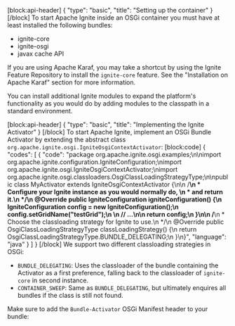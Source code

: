 [block:api-header]
{
  "type": "basic",
  "title": "Setting up the container"
}
[/block]
To start Apache Ignite inside an OSGi container you must have at least installed the following bundles:

* ignite-core
* ignite-osgi
* javax cache API

If you are using Apache Karaf, you may take a shortcut by using the Ignite Feature Repository to install the `ignite-core` feature. See the "Installation on Apache Karaf" section for more information.

You can install additional Ignite modules to expand the platform's functionality as you would do by adding modules to the classpath in a standard environment.


[block:api-header]
{
  "type": "basic",
  "title": "Implementing the Ignite Activator"
}
[/block]
To start Apache Ignite, implement an OSGi Bundle Activator by extending the abstract class `org.apache.ignite.osgi.IgniteOsgiContextActivator`:
[block:code]
{
  "codes": [
    {
      "code": "package org.apache.ignite.osgi.examples;\n\nimport org.apache.ignite.configuration.IgniteConfiguration;\nimport org.apache.ignite.osgi.IgniteOsgiContextActivator;\nimport org.apache.ignite.osgi.classloaders.OsgiClassLoadingStrategyType;\n\npublic class MyActivator extends IgniteOsgiContextActivator {\n\n    /**\n     * Configure your Ignite instance as you would normally do, \n     * and return it.\n     */\n    @Override public IgniteConfiguration igniteConfiguration() {\n        IgniteConfiguration config = new IgniteConfiguration();\n        config.setGridName(\"testGrid\");\n      \n        // ...\n\n        return config;\n    }\n\n    /**\n     * Choose the classloading strategy for Ignite to use.\n     */\n    @Override public OsgiClassLoadingStrategyType classLoadingStrategy() {\n        return OsgiClassLoadingStrategyType.BUNDLE_DELEGATING;\n    }\n}",
      "language": "java"
    }
  ]
}
[/block]
We support two different classloading strategies in OSGi:

* `BUNDLE_DELEGATING`: Uses the classloader of the bundle containing the Activator as a first preference, falling back to the classloader of `ignite-core` in second instance.
* `CONTAINER_SWEEP`: Same as `BUNDLE_DELEGATING`, but ultimately enquires all bundles if the class is still not found.

Make sure to add the `Bundle-Activator` OSGi Manifest header to your bundle: